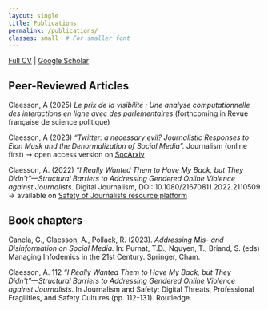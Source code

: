```yaml
---
layout: single
title: Publications
permalink: /publications/
classes: small  # For smaller font
---
```

[Full CV](../assets/cvac.pdf) | [Google Scholar]([https://scholar.google.com/citations?user=lYqPQXMAAAAJ)

## Peer-Reviewed Articles
Claesson, A (2025) *Le prix de la visibilité : Une analyse computationnelle des interactions en ligne avec des parlementaires* (forthcoming in Revue française de science politique)


Claesson, A (2023) *“Twitter: a necessary evil? Journalistic Responses to Elon Musk and the Denormalization of Social Media”.* Journalism (online first)
-> open access version on [SocArxiv](https://osf.io/preprints/socarxiv/b54at_v1)

Claesson, A. (2022) *“I Really Wanted Them to Have My Back, but They Didn’t”—Structural Barriers to Addressing Gendered Online Violence against Journalists.* Digital Journalism, DOI: 10.1080/21670811.2022.2110509
-> available on [Safety of Journalists resource platform](https://safetyofjournalists.org/academic-research/i-really-wanted-them-to-have-my-back-but-they-didn-t-structural-barriers-to-addressing-gendered-online-violence-against-journalists)


## Book chapters
Canela, G., Claesson, A., Pollack, R. (2023). *Addressing Mis- and Disinformation on Social Media.* In: Purnat, T.D., Nguyen, T., Briand, S. (eds) Managing Infodemics in the 21st Century. Springer, Cham.

Claesson, A. 112 *“I Really Wanted Them to Have My Back, but They Didn't”—Structural Barriers to Addressing Gendered Online Violence against Journalists.* In Journalism and Safety: Digital Threats, Professional Fragilities, and Safety Cultures (pp. 112-131). Routledge.
